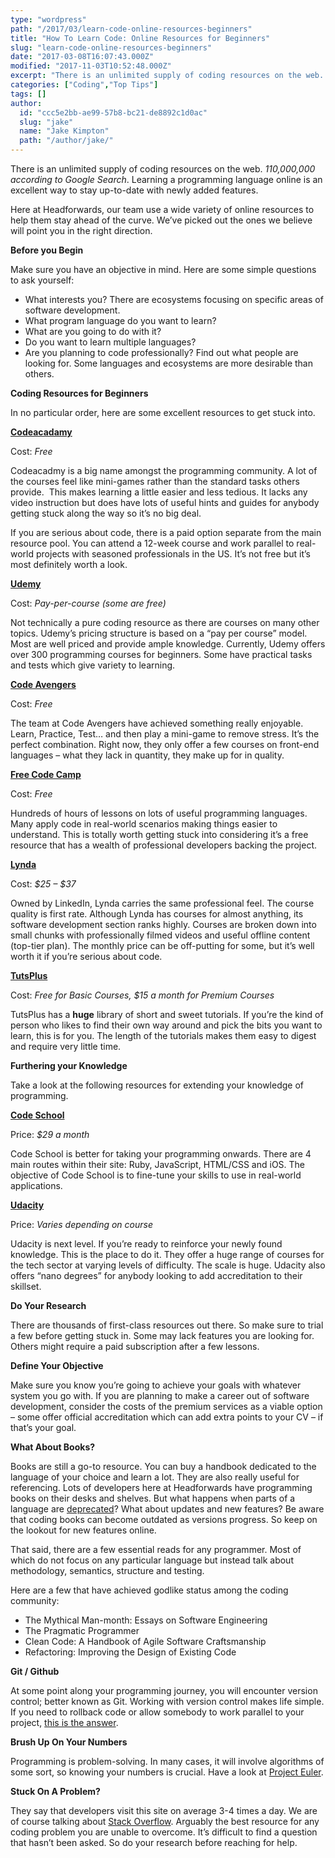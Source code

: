 ```yaml
---
type: "wordpress"
path: "/2017/03/learn-code-online-resources-beginners"
title: "How To Learn Code: Online Resources for Beginners"
slug: "learn-code-online-resources-beginners"
date: "2017-03-08T16:07:43.000Z"
modified: "2017-11-03T10:52:48.000Z"
excerpt: "There is an unlimited supply of coding resources on the web. 110,000,000 according to Google Search. Learning a programming language online is an excellent way to stay up-to-date with newly added features. Here at Headforwards, our team use a wide variety of online resources to help them stay ahead of the curve. We’ve picked out \[…\]"
categories: ["Coding","Top Tips"]
tags: []
author:
  id: "ccc5e2bb-ae99-57b8-bc21-de8892c1d0ac"
  slug: "jake"
  name: "Jake Kimpton"
  path: "/author/jake/"
---
```

There is an unlimited supply of coding resources on the web. _110,000,000 according to Google Search_. Learning a programming language online is an excellent way to stay up-to-date with newly added features.

Here at Headforwards, our team use a wide variety of online resources to help them stay ahead of the curve. We’ve picked out the ones we believe will point you in the right direction.

**Before you Begin**

Make sure you have an objective in mind. Here are some simple questions to ask yourself:

*   What interests you? There are ecosystems focusing on specific areas of software development.
*   What program language do you want to learn?
*   What are you going to do with it?
*   Do you want to learn multiple languages?
*   Are you planning to code professionally? Find out what people are looking for. Some languages and ecosystems are more desirable than others.

**Coding Resources for Beginners**

In no particular order, here are some excellent resources to get stuck into.

[**Codeacadamy**](https://www.codecademy.com/)

Cost: _Free_

Codeacadmy is a big name amongst the programming community. A lot of the courses feel like mini-games rather than the standard tasks others provide.  This makes learning a little easier and less tedious. It lacks any video instruction but does have lots of useful hints and guides for anybody getting stuck along the way so it’s no big deal.

If you are serious about code, there is a paid option separate from the main resource pool. You can attend a 12-week course and work parallel to real-world projects with seasoned professionals in the US. It’s not free but it’s most definitely worth a look.

[**Udemy**](https://www.udemy.com/)

Cost: _Pay-per-course (some are free)_

Not technically a pure coding resource as there are courses on many other topics. Udemy’s pricing structure is based on a “pay per course” model. Most are well priced and provide ample knowledge. Currently, Udemy offers over 300 programming courses for beginners. Some have practical tasks and tests which give variety to learning.

[**Code Avengers**](https://www.codeavengers.com/)

Cost: _Free_

The team at Code Avengers have achieved something really enjoyable. Learn, Practice, Test… and then play a mini-game to remove stress. It’s the perfect combination. Right now, they only offer a few courses on front-end languages – what they lack in quantity, they make up for in quality.

[**Free Code Camp**](https://www.freecodecamp.com/)

Cost: _Free_

Hundreds of hours of lessons on lots of useful programming languages. Many apply code in real-world scenarios making things easier to understand. This is totally worth getting stuck into considering it’s a free resource that has a wealth of professional developers backing the project.

[**Lynda**](https://www.lynda.com/)

Cost: _$25 – $37_

Owned by LinkedIn, Lynda carries the same professional feel. The course quality is first rate. Although Lynda has courses for almost anything, its software development section ranks highly. Courses are broken down into small chunks with professionally filmed videos and useful offline content (top-tier plan). The monthly price can be off-putting for some, but it’s well worth it if you’re serious about code.

[**TutsPlus**](https://tutsplus.com/)

Cost: _Free for Basic Courses, $15 a month for Premium Courses_

TutsPlus has a **huge** library of short and sweet tutorials. If you’re the kind of person who likes to find their own way around and pick the bits you want to learn, this is for you. The length of the tutorials makes them easy to digest and require very little time.

**Furthering your Knowledge**

Take a look at the following resources for extending your knowledge of programming.

[**Code School**](https://www.codeschool.com)

Price: _$29 a month_

Code School is better for taking your programming onwards. There are 4 main routes within their site: Ruby, JavaScript, HTML/CSS and iOS. The objective of Code School is to fine-tune your skills to use in real-world applications.

[**Udacity**](https://www.udacity.com/)

Price: _Varies depending on course_

Udacity is next level. If you’re ready to reinforce your newly found knowledge. This is the place to do it. They offer a huge range of courses for the tech sector at varying levels of difficulty. The scale is huge. Udacity also offers “nano degrees” for anybody looking to add accreditation to their skillset.

**Do Your Research**

There are thousands of first-class resources out there. So make sure to trial a few before getting stuck in. Some may lack features you are looking for. Others might require a paid subscription after a few lessons.

**Define Your Objective**

Make sure you know you’re going to achieve your goals with whatever system you go with. If you are planning to make a career out of software development, consider the costs of the premium services as a viable option – some offer official accreditation which can add extra points to your CV – if that’s your goal.

**What About Books?**

Books are still a go-to resource. You can buy a handbook dedicated to the language of your choice and learn a lot. They are also really useful for referencing. Lots of developers here at Headforwards have programming books on their desks and shelves. But what happens when parts of a language are [deprecated](http://stackoverflow.com/questions/8111774/deprecated-meaning)? What about updates and new features? Be aware that coding books can become outdated as versions progress. So keep on the lookout for new features online.

That said, there are a few essential reads for any programmer. Most of which do not focus on any particular language but instead talk about methodology, semantics, structure and testing.

Here are a few that have achieved godlike status among the coding community:

*   The Mythical Man-month: Essays on Software Engineering
*   The Pragmatic Programmer
*   Clean Code: A Handbook of Agile Software Craftsmanship
*   Refactoring: Improving the Design of Existing Code

**Git / Github**

At some point along your programming journey, you will encounter version control; better known as Git. Working with version control makes life simple. If you need to rollback code or allow somebody to work parallel to your project, [this is the answer](https://www.codecademy.com/learn/learn-git).

**Brush Up On Your Numbers**

Programming is problem-solving. In many cases, it will involve algorithms of some sort, so knowing your numbers is crucial. Have a look at [Project Euler](https://projecteuler.net/archives).

**Stuck On A Problem?**

They say that developers visit this site on average 3-4 times a day. We are of course talking about [Stack Overflow](https://stackoverflow.com/). Arguably the best resource for any coding problem you are unable to overcome. It’s difficult to find a question that hasn’t been asked. So do your research before reaching for help.